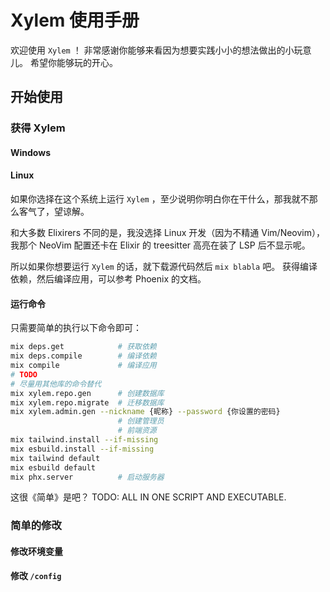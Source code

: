 # Xylem 使用手册

欢迎使用 `Xylem` ！
非常感谢你能够来看因为想要实践小小的想法做出的小玩意儿。
希望你能够玩的开心。

## 开始使用

### 获得 Xylem

#### Windows

#### Linux

如果你选择在这个系统上运行 `Xylem` ，至少说明你明白你在干什么，那我就不那么客气了，望谅解。

和大多数 Elixirers 不同的是，我没选择 Linux 开发（因为不精通 Vim/Neovim），我那个 NeoVim 配置还卡在 Elixir 的 treesitter 高亮在装了 LSP 后不显示呢。

所以如果你想要运行 `Xylem` 的话，就下载源代码然后 `mix blabla` 吧。
获得编译依赖，然后编译应用，可以参考 Phoenix 的文档。

#### 运行命令

只需要简单的执行以下命令即可：

```sh
mix deps.get            # 获取依赖
mix deps.compile        # 编译依赖
mix compile             # 编译应用
# TODO
# 尽量用其他库的命令替代
mix xylem.repo.gen      # 创建数据库
mix xylem.repo.migrate  # 迁移数据库
mix xylem.admin.gen --nickname {昵称} --password {你设置的密码}
                        # 创建管理员
                        # 前端资源
mix tailwind.install --if-missing
mix esbuild.install --if-missing
mix tailwind default
mix esbuild default
mix phx.server          # 启动服务器
```

这很《简单》是吧？
TODO: ALL IN ONE SCRIPT AND EXECUTABLE.

### 简单的修改

#### 修改环境变量

#### 修改 `/config`
